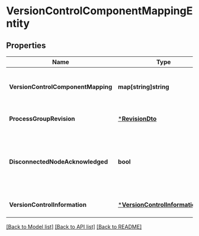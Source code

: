 # VersionControlComponentMappingEntity

## Properties
Name | Type | Description | Notes
------------ | ------------- | ------------- | -------------
**VersionControlComponentMapping** | **map[string]string** | The mapping of Versioned Component Identifiers to instance ID&#x27;s | [optional] [default to null]
**ProcessGroupRevision** | [***RevisionDto**](RevisionDTO.md) |  | [optional] [default to null]
**DisconnectedNodeAcknowledged** | **bool** | Acknowledges that this node is disconnected to allow for mutable requests to proceed. | [optional] [default to null]
**VersionControlInformation** | [***VersionControlInformationDto**](VersionControlInformationDTO.md) |  | [optional] [default to null]

[[Back to Model list]](../README.md#documentation-for-models) [[Back to API list]](../README.md#documentation-for-api-endpoints) [[Back to README]](../README.md)

